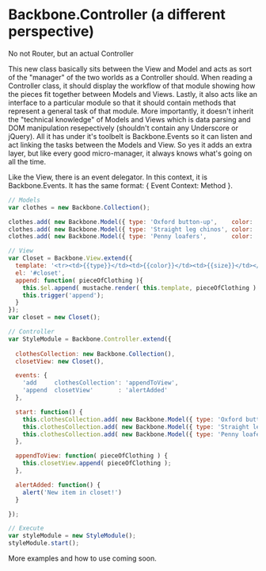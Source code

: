 Backbone.Controller (a different perspective)
=============================================
No not Router, but an actual Controller

This new class basically sits between the View and Model and acts as sort of the "manager" of the two worlds as a Controller should.  When reading a Controller class, it should display the workflow of that module showing how the pieces fit together between Models and Views. Lastly, it also acts like an interface to a particular module so that it should contain methods that represent a general task of that module.  More importantly, it doesn't inherit the "technical knowledge" of Models and Views which is data parsing and DOM manipulation resepectively (shouldn't contain any Underscore or jQuery).  All it has under it's toolbelt is Backbone.Events so it can listen and act linking the tasks between the Models and View.  So yes it adds an extra layer, but like every good micro-manager, it always knows what's going on all the time.

Like the View, there is an event delegator.  In this context, it is Backbone.Events.  It has the same format: { Event Context: Method }.

```js
// Models
var clothes = new Backbone.Collection();

clothes.add( new Backbone.Model({ type: 'Oxford button-up',    color: 'blue',   size: 'Large' }) );
clothes.add( new Backbone.Model({ type: 'Straight leg chinos', color: 'khaki',  size: '30w 32l' }) );
clothes.add( new Backbone.Model({ type: 'Penny loafers',       color: 'brown',  size: '10.5US' }) );

// View
var Closet = Backbone.View.extend({ 
  template: '<tr><td>{{type}}</td><td>{{color}}</td><td>{{size}}</td></tr>',
  el: '#closet', 
  append: function( pieceOfClothing ){
    this.$el.append( mustache.render( this.template, pieceOfClothing ) );
    this.trigger('append');
  }
});
var closet = new Closet();

// Controller
var StyleModule = Backbone.Controller.extend({
  
  clothesCollection: new Backbone.Collection(),
  closetView: new Closet(),

  events: {
    'add     clothesCollection': 'appendToView',
    'append  closetView'       : 'alertAdded'
  },

  start: function() {
    this.clothesCollection.add( new Backbone.Model({ type: 'Oxford button-up',    color: 'blue',   size: 'Large' }) );
    this.clothesCollection.add( new Backbone.Model({ type: 'Straight leg chinos', color: 'khaki',  size: '30w 32l' }) );
    this.clothesCollection.add( new Backbone.Model({ type: 'Penny loafers',       color: 'brown',  size: '10.5US' }) );
  },

  appendToView: function( pieceOfClothing ) {
    this.closetView.append( pieceOfClothing );
  },

  alertAdded: function() {
    alert('New item in closet!')
  }

});

// Execute
var styleModule = new StyleModule();
styleModule.start();

```

More examples and how to use coming soon.